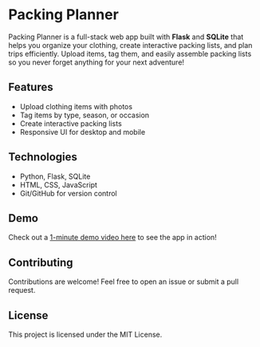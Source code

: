 # Packing Planner

Packing Planner is a full-stack web app built with **Flask** and **SQLite** that helps you organize your clothing, create interactive packing lists, and plan trips efficiently. Upload items, tag them, and easily assemble packing lists so you never forget anything for your next adventure!

## Features
- Upload clothing items with photos
- Tag items by type, season, or occasion
- Create interactive packing lists
- Responsive UI for desktop and mobile

## Technologies
- Python, Flask, SQLite
- HTML, CSS, JavaScript
- Git/GitHub for version control

## Demo
Check out a [1-minute demo video here](https://youtu.be/V0eWUYHqh_0) to see the app in action!

## Contributing
Contributions are welcome! Feel free to open an issue or submit a pull request.

## License
This project is licensed under the MIT License.